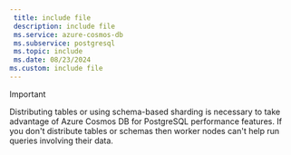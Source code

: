 ```yaml
---
 title: include file
 description: include file
 ms.service: azure-cosmos-db
 ms.subservice: postgresql
 ms.topic: include
 ms.date: 08/23/2024
ms.custom: include file
---
```


> [!IMPORTANT]
> Distributing tables or using schema-based sharding is necessary to take advantage of Azure Cosmos DB for PostgreSQL performance
> features. If you don't distribute tables or schemas then worker nodes can't help run
> queries involving their data.
